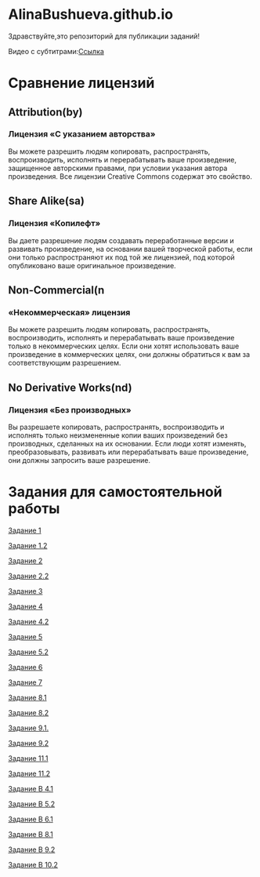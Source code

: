 # AlinaBushueva.github.io

Здравствуйте,это репозиторий для публикации заданий!

Видео с субтитрами:[Ссылка](https://www.youtube.com/watch?v=EFPW7ugA-zw)



# Сравнение лицензий

## Attribution(by)
### Лицензия «С указанием авторства»

Вы можете разрешить людям копировать, распространять, воспроизводить, исполнять и перерабатывать ваше произведение, защищенное авторскими правами, при условии указания автора произведения. Все лицензии Creative Commons содержат это свойство.

## Share Alike(sa)
### Лицензия «Копилефт»

Вы даете разрешение людям создавать переработанные версии и развивать произведение, на основании вашей творческой работы, если они только распространяют их под той же лицензией, под которой опубликовано ваше оригинальное произведение.

## Non-Commercial(n
### «Некоммерческая» лицензия

Вы можете разрешить людям копировать, распространять, воспроизводить, исполнять и перерабатывать ваше произведение только в некоммерческих целях. Если они хотят использовать ваше произведение в коммерческих целях, они должны обратиться к вам за соответствующим разрешением.

## No Derivative Works(nd)
### Лицензия «Без производных»

Вы разрешаете копировать, распространять, воспроизводить и исполнять только неизмененные копии ваших произведений без производных, сделанных на их основании. Если люди хотят изменять, преобразовывать, развивать или перерабатывать ваше произведение, они должны запросить ваше разрешение.


# Задания для самостоятельной работы

[Задание 1](https://yadi.sk/i/4P5RT6HJ-6MNOg)

[Задание 1.2](https://yadi.sk/i/odX1SMgdcxkS2A)

[Задание 2](https://yadi.sk/i/pXyFsjqodjIw4g)

[Задание 2.2](https://yadi.sk/i/1ZRkB_NxLz8jYQ)

[Задание 3](https://yadi.sk/i/pwaF6TrPR7bkpg)

[Задание 4](https://yadi.sk/i/0v6eYes8Q8nhjA)

[Задание 4.2](https://yadi.sk/i/jJRsigxM4rw34g)

[Задание 5](https://yadi.sk/i/AN5MVK6SOLpUrQ)

[Задание 5.2](https://yadi.sk/i/ZTEwLO7k5qJv_w)

[Задание 6](https://yadi.sk/i/V7xBvb7lxEmIRA)

[Задание 7](https://yadi.sk/i/xhSGF-ZWXV7ZMQ)

[Задание 8.1](https://yadi.sk/i/HC5Em2Cb8UQeUw)

[Задание 8.2](https://yadi.sk/i/21Y8k2pGy_HzkQ)

[Задание 9.1.](https://yadi.sk/i/PWYOpzewckkKaw)

[Задание 9.2](https://yadi.sk/i/55Zr1J97KeYPrQ)

[Задание 11.1](https://yadi.sk/i/jODDDewxbsdnHQ)

[Задание 11.2](https://yadi.sk/i/hDac9VPVtz1EXw)

[Задание В 4.1](https://yadi.sk/i/rL3_TdyFlwJP7Q)

[Задание В 5.2](https://yadi.sk/i/JzOEpPmwjAAnYQ)

[Задание В 6.1](https://yadi.sk/i/dHaHEApHLMaGgQ)

[Задание B 8.1](https://yadi.sk/i/jkn7bo4zeMsIXw)

[Задание B 9.2](https://yadi.sk/i/W1GAYMvnT5JZbQ)

[Задание В 10.2 ](https://yadi.sk/i/FqReqda_4JXxPw)


